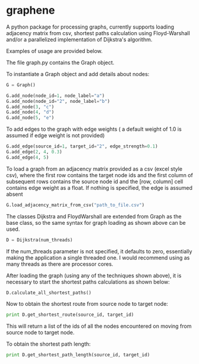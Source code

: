 graphene
========

A python package for processing graphs, currently supports loading adjacency matrix from csv, shortest paths calculation using Floyd-Warshall and/or a parallelized implementation of Dijkstra's algorithm.

Examples of usage are provided below.

The file graph.py contains the Graph object.

To instantiate a Graph object and add details about nodes:

```python
G = Graph()

G.add_node(node_id=1, node_label="a")
G.add_node(node_id="2", node_label="b")
G.add_node(3, "c")
G.add_node(4, "d")
G.add_node(5, "e")
```

To add edges to the graph with edge weights ( a default weight of 1.0 is assumed if edge weight is not provided)

```python
G.add_edge(source_id=1, target_id="2", edge_strength=0.1)
G.add_edge(2, 4, 0.3)
G.add_edge(4, 5)
```

To load a graph from an adjacency matrix provided as a csv (excel style csv), where the first row contains the target node ids and the first column of subsequent rows contains the source node id and the [row, column] cell contains edge weight as a float. If nothing is specified, the edge is assumed absent

```python
G.load_adjacency_matrix_from_csv("path_to_file.csv")
```

The classes Dijkstra and FloydWarshall are extended from Graph as the base class, so the same syntax for graph loading as shown above can be used.

```python
D = Dijkstra(num_threads)
```
If the num_threads parameter is not specified, it defaults to zero, essentially making the application a single threaded one. I would recommend using as many threads as there are processor cores.

After loading the graph (using any of the techniques shown above), it is necessary to start the shortest paths calculations as shown below:

```python
D.calculate_all_shortest_paths()
```
Now to obtain the shortest route from source node to target node:

```python
print D.get_shortest_route(source_id, target_id)
```
This will return a list of the ids of all the nodes encountered on moving from source node to target node.

To obtain the shortest path length:

```python
print D.get_shortest_path_length(source_id, target_id)
```
